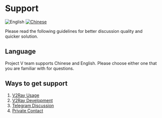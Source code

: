 # Support

![English](../resources/englishc.svg) [![Chinese](../resources/chinese.svg)](https://www.v2ray.com/chapter_00/help.html)

Please read the following guidelines for better discussion quality and quicker solution.

## Language

Project V team supports Chinese and English. Please choose either one that you are familiar with for questions.

## Ways to get support

1. [V2Ray Usage](https://github.com/v2ray/v2ray-core/issues)
1. [V2Ray Development](https://github.com/v2ray/planning)
1. [Telegram Discussion](tg.md)
1. [Private Contact](pgp.md)
